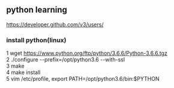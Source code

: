 ## python learning  
https://developer.github.com/v3/users/  

### install python(linux)  
1 wget  https://www.python.org/ftp/python/3.6.6/Python-3.6.6.tgz  
2 ./configure --prefix=/opt/python3.6  --with-ssl  
3 make  
4 make install  
5 vim /etc/profile, export PATH=/opt/python3.6/bin:$PYTHON  

